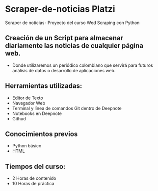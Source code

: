 # Scraper-de-noticias Platzi
Scraper de noticias- Proyecto del curso Wed Scraping con Python

## Creación de un Script para almacenar diariamente las noticias de cualquier página web.
* Donde utilizaremos un periódico colombiano que servirá para futuros análisis de datos o desarrollo de aplicaciones web.

## Herramientas utilizadas:
* Editor de Texto
* Navegador Web
* Terminal y línea de comandos Git dentro de Deepnote
* Notebooks en Deepnote
* Githud 

## Conocimientos previos
* Python básico
* HTML

## Tiempos del curso:
* 2 Horas de contenido
* 10 Horas de práctica
